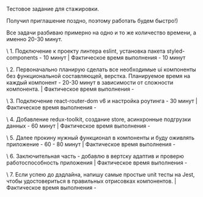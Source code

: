 Тестовое задание для стажировки.

Получил приглашение поздно, поэтому работать будем быстро!)

Все задачи разбиваю примерно на одно и то же количество времени, а именно 20-30 минут.

\\ 1. Подключение к проекту линтера eslint, установка пакета styled-components - 10 минут
| Фактическое время выполнения - 10 минут

\\ 2. Первоначально планирую сделать все необходимые ui компоненты без функциональной составляющей, верстка.
Планируемое время на каждый компонент - 20-30 минут в зависимости от сложности компонента.
| Фактическое время выполнения -

\\ 3. Подключение react-router-dom v6 и настройка роутинга - 30 минут
| Фактическое время выполнения -

\\ 4. Добавление redux-toolkit, создание store, асинхронные подгрузки данных - 60 минут
| Фактическое время выполнения -

\\ 5. Далее прокину нужный функционал в компоненты и буду оживлять приложение - 60 - 80 минут
| Фактическое время выполнения -

\\ 6. Заключительная часть - добавлю в вертску адаптив и проверю работоспособность приложения
| Фактическое время выполнения -

\\ 7. Если успею до дэдлайна, напишу самые простые unit тесты на Jest, чтобы удостовериться в правильных
отрисовках компонентов.
| Фактическое время выполнения -
